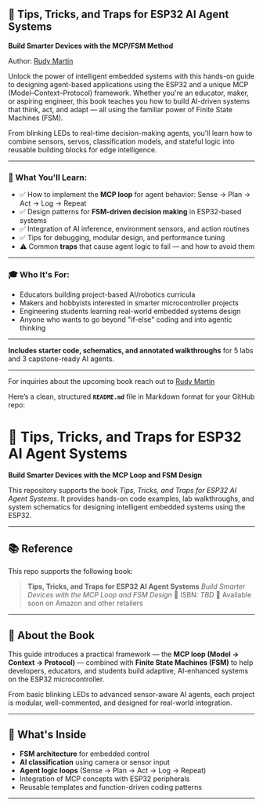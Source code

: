 ## 📘 **Tips, Tricks, and Traps for ESP32 AI Agent Systems**

**Build Smarter Devices with the MCP/FSM Method**

Author: [Rudy Martin](https://linkedin.com/in/rudymartin)

Unlock the power of intelligent embedded systems with this hands-on guide to designing agent-based applications using the ESP32 and a unique MCP (Model–Context–Protocol) framework. Whether you're an educator, maker, or aspiring engineer, this book teaches you how to build AI-driven systems that think, act, and adapt — all using the familiar power of Finite State Machines (FSM).

From blinking LEDs to real-time decision-making agents, you'll learn how to combine sensors, servos, classification models, and stateful logic into reusable building blocks for edge intelligence.

---

### 🔧 What You'll Learn:

* ✅ How to implement the **MCP loop** for agent behavior: Sense → Plan → Act → Log → Repeat
* ✅ Design patterns for **FSM-driven decision making** in ESP32-based systems
* ✅ Integration of AI inference, environment sensors, and action routines
* ✅ Tips for debugging, modular design, and performance tuning
* ⚠️ Common **traps** that cause agent logic to fail — and how to avoid them

---

### 🎓 Who It's For:

* Educators building project-based AI/robotics curricula
* Makers and hobbyists interested in smarter microcontroller projects
* Engineering students learning real-world embedded systems design
* Anyone who wants to go beyond "if-else" coding and into agentic thinking

---

**Includes starter code, schematics, and annotated walkthroughs** for 5 labs and 3 capstone-ready AI agents.

---

For inquiries about the upcoming book reach out to [Rudy Martin](https://nextshiftconsulting.com/)

Here’s a clean, structured **`README.md`** file in Markdown format for your GitHub repo:


# 🤖 Tips, Tricks, and Traps for ESP32 AI Agent Systems

**Build Smarter Devices with the MCP Loop and FSM Design**

This repository supports the book _Tips, Tricks, and Traps for ESP32 AI Agent Systems_. It provides hands-on code examples, lab walkthroughs, and system schematics for designing intelligent embedded systems using the ESP32.

---
## 📚 Reference

This repo supports the following book:

> **Tips, Tricks, and Traps for ESP32 AI Agent Systems**
> *Build Smarter Devices with the MCP Loop and FSM Design*
> 📖 ISBN: *TBD*
> 🛒 Available soon on Amazon and other retailers

---

## 📘 About the Book

This guide introduces a practical framework — the **MCP loop (Model → Context → Protocol)** — combined with **Finite State Machines (FSM)** to help developers, educators, and students build adaptive, AI-enhanced systems on the ESP32 microcontroller.

From basic blinking LEDs to advanced sensor-aware AI agents, each project is modular, well-commented, and designed for real-world integration.

---

## 🧩 What's Inside

- **FSM architecture** for embedded control
- **AI classification** using camera or sensor input
- **Agent logic loops** (Sense → Plan → Act → Log → Repeat)
- Integration of MCP concepts with ESP32 peripherals
- Reusable templates and function-driven coding patterns

---



